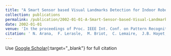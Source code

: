 ```yaml
---
title: "A Smart Sensor based Visual Landmarks Detection for Indoor Robot Navigation"
collection: publications
permalink: /publication/2002-01-01-A-Smart-Sensor-based-Visual-Landmarks-Detection-for-Indoor-Robot-Navigation
date: 2002-01-01
venue: 'In the proceedings of Proc. IEEE Int. Conf. on Pattern Recognition (ICPR&apos;02)'
citation: ' N. Arana,  F. Lerasle,  M. Briot,  C. Lemaire,  J.B. Hayet, &quot;A Smart Sensor based Visual Landmarks Detection for Indoor Robot Navigation.&quot; In the proceedings of Proc. IEEE Int. Conf. on Pattern Recognition (ICPR&amp;apos;02), 2002.'
---
```

Use [Google Scholar](https://scholar.google.com/scholar?q=A+Smart+Sensor+based+Visual+Landmarks+Detection+for+Indoor+Robot+Navigation){:target="_blank"} for full citation